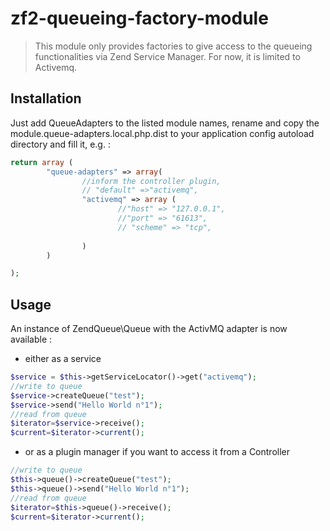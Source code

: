 zf2-queueing-factory-module
===========================
> This module only provides factories to give access to the queueing functionalities via Zend Service Manager.
> For now, it is limited to Activemq.

## Installation

Just add QueueAdapters to the listed module names, rename and copy the module.queue-adapters.local.php.dist to your application config autoload directory and fill it, e.g. :

```php
return array (
		"queue-adapters" => array(
				//inform the controller plugin, 
				// "default" =>"activemq",
				"activemq" => array (
						//"host" => "127.0.0.1",
						//"port" => "61613",
						// "scheme" => "tcp",
						
				)
		)

);
```
## Usage

An instance of ZendQueue\Queue with the ActivMQ adapter is now available :

* either as a service 

```php
$service = $this->getServiceLocator()->get("activemq");
//write to queue
$service->createQueue("test");
$service->send("Hello World n°1");
//read from queue
$iterator=$service->receive();
$current=$iterator->current();
```

* or as a plugin manager if you want to access it from a Controller

```php
//write to queue
$this->queue()->createQueue("test");
$this->queue()->send("Hello World n°1");
//read from queue
$iterator=$this->queue()->receive();
$current=$iterator->current();
```



 
